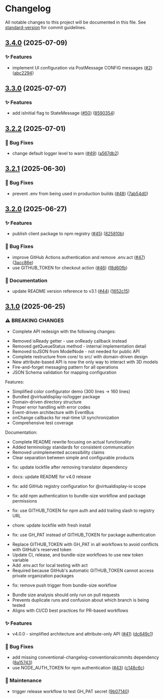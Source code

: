 # Changelog

All notable changes to this project will be documented in this file. See [standard-version](https://github.com/conventional-changelog/standard-version) for commit guidelines.

## [3.4.0](https://github.com/virtualdisplay-io/client/compare/v3.3.0...v3.4.0) (2025-07-09)

### ✨ Features

* implement UI configuration via PostMessage CONFIG messages ([#2](https://github.com/virtualdisplay-io/client/issues/2)) ([abc2294](https://github.com/virtualdisplay-io/client/commit/abc229414f9f70c54f37db903c46c0612c5eb6cf))

## [3.3.0](https://github.com/virtualdisplay-io/client/compare/v3.2.2...v3.3.0) (2025-07-07)

### ✨ Features

* add isInitial flag to StateMessage ([#50](https://github.com/virtualdisplay-io/client/issues/50)) ([8590354](https://github.com/virtualdisplay-io/client/commit/859035423e161f43791433baac203b2adb95c9fd))

## [3.2.2](https://github.com/virtualdisplay-io/client/compare/v3.2.1...v3.2.2) (2025-07-01)

### 🐛 Bug Fixes

* change default logger level to warn ([#49](https://github.com/virtualdisplay-io/client/issues/49)) ([a567db2](https://github.com/virtualdisplay-io/client/commit/a567db23a50173e3b167238af2197e545bda6320))

## [3.2.1](https://github.com/virtualdisplay-io/client/compare/v3.2.0...v3.2.1) (2025-06-30)

### 🐛 Bug Fixes

* prevent .env from being used in production builds ([#48](https://github.com/virtualdisplay-io/client/issues/48)) ([7ab54d0](https://github.com/virtualdisplay-io/client/commit/7ab54d02a9aad94daf5a53899fefa9299f9bf73f))

## [3.2.0](https://github.com/virtualdisplay-io/client/compare/v3.1.0...v3.2.0) (2025-06-27)

### ✨ Features

* publish client package to npm registry ([#45](https://github.com/virtualdisplay-io/client/issues/45)) ([825810b](https://github.com/virtualdisplay-io/client/commit/825810b0ca56da8e50f34f2afac9f75a87acbc40))

### 🐛 Bug Fixes

* improve GitHub Actions authentication and remove .env.act ([#47](https://github.com/virtualdisplay-io/client/issues/47)) ([3acc86e](https://github.com/virtualdisplay-io/client/commit/3acc86e5c27a26af0b77cc23ddff397eee141de5))
* use GITHUB_TOKEN for checkout action ([#46](https://github.com/virtualdisplay-io/client/issues/46)) ([f8d60fb](https://github.com/virtualdisplay-io/client/commit/f8d60fba2547950137de10838bcfc874e78d9f33))

### 📝 Documentation

* update README version reference to v3.1 ([#44](https://github.com/virtualdisplay-io/client/issues/44)) ([1652c15](https://github.com/virtualdisplay-io/client/commit/1652c157890ca43d1e366b302a37f02465d6450b))

## [3.1.0](https://github.com/virtualdisplay-io/client/compare/v3.0.0...v3.1.0) (2025-06-25)

### ⚠ BREAKING CHANGES

* Complete API redesign with the following changes:
- Removed isReady getter - use onReady callback instead
- Removed getQueueStatus method - internal implementation detail
- Removed toJSON from ModelNode - not needed for public API
- Complete restructure from core/ to src/ with domain-driven design
- New attribute-based API is now the only way to interact with 3D models
- Fire-and-forget messaging pattern for all operations
- JSON Schema validation for mapping configuration

Features:
- Simplified color configurator demo (300 lines → 160 lines)
- Bundled @virtualdisplay-io/logger package
- Domain-driven directory structure
- Proper error handling with error codes
- Event-driven architecture with EventBus
- onChange callbacks for real-time UI synchronization
- Comprehensive test coverage

Documentation:
- Complete README rewrite focusing on actual functionality
- Added terminology standards for consistent communication
- Removed unimplemented accessibility claims
- Clear separation between simple and configurable products

* fix: update lockfile after removing translator dependency

* docs: update README for v4.0 release

* fix: add GitHub registry configuration for @virtualdisplay-io scope

* fix: add npm authentication to bundle-size workflow and package permissions

* fix: use GITHUB_TOKEN for npm auth and add trailing slash to registry URL

* chore: update lockfile with fresh install

* fix: use GH_PAT instead of GITHUB_TOKEN for package authentication

- Replace GITHUB_TOKEN with GH_PAT in all workflows to avoid conflicts with GitHub's reserved token
- Update CI, release, and bundle-size workflows to use new token variable
- Add .env.act for local testing with act
- Required because GitHub's automatic GITHUB_TOKEN cannot access private organization packages

* fix: remove push trigger from bundle-size workflow

- Bundle size analysis should only run on pull requests
- Prevents duplicate runs and confusion about which branch is being tested
- Aligns with CI/CD best practices for PR-based workflows

### ✨ Features

* v4.0.0 - simplified architecture and attribute-only API ([#41](https://github.com/virtualdisplay-io/client/issues/41)) ([dc649c1](https://github.com/virtualdisplay-io/client/commit/dc649c1b863b2427bf6e0350960c4d2e2a2dacb8))

### 🐛 Bug Fixes

* add missing conventional-changelog-conventionalcommits dependency ([8a15743](https://github.com/virtualdisplay-io/client/commit/8a15743de3984c742ccb5de0537333f321108cd4))
* use NODE_AUTH_TOKEN for npm authentication ([#43](https://github.com/virtualdisplay-io/client/issues/43)) ([c148c6c](https://github.com/virtualdisplay-io/client/commit/c148c6cba6b6b4d1fc431ca5618ad2c3c26638c2))

### 🔧 Maintenance

* trigger release workflow to test GH_PAT secret ([9b07140](https://github.com/virtualdisplay-io/client/commit/9b07140e01d72ccc3774f20733afd197f52c4cde))
